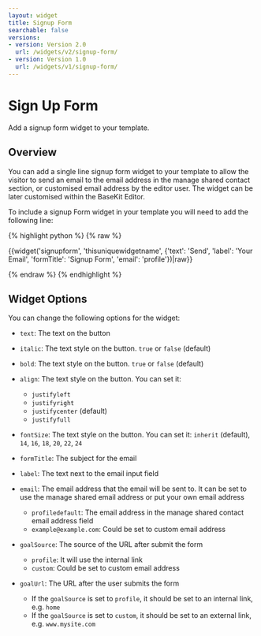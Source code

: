 ```yaml
---
layout: widget
title: Signup Form
searchable: false
versions:
- version: Version 2.0
  url: /widgets/v2/signup-form/
- version: Version 1.0
  url: /widgets/v1/signup-form/
---
```


# Sign Up Form

Add a signup form widget to your template.

## Overview

You can add a single line signup form widget to your template to allow the visitor to send an email to the email address in the manage shared contact section, or customised email address by the editor user. The widget can be later customised within the BaseKit Editor. 

To include a signup Form widget in your template you will need to add the following line:

{% highlight python %}
{% raw %}

{{widget('signupform', 'thisuniquewidgetname', {'text': 'Send', 'label': 'Your Email', 'formTitle': 'Signup Form', 'email': 'profile'})|raw}}

{% endraw %}
{% endhighlight %}

## Widget Options

You can change the following options for the widget:

* `text`: The text on the button

* `italic`: The text style on the button. `true` or `false` (default)

* `bold`: The text style on the button. `true` or `false` (default)

* `align`: The text style on the button. You can set it:

  * `justifyleft`
  * `justifyright`
  * `justifycenter` (default)
  * `justifyfull`

* `fontSize`: The text style on the button. You can set it: `inherit` (default), `14`, `16`, `18`, `20`, `22`, `24`

* `formTitle`: The subject for the email

* `label`: The text next to the email input field

* `email`: The email address that the email will be sent to. It can be set to use the manage shared email address or put your own email address

  * `profiledefault`: The email address in the manage shared contact email address field
  * `example@example.com`: Could be set to custom email address

* `goalSource`: The source of the URL after submit the form

  * `profile`: It will use the internal link
  * `custom`: Could be set to custom email address

* `goalUrl`: The URL after the user submits the form

  * If the `goalSource` is set to `profile`, it should be set to an internal link, e.g. `home`
  * If the `goalSource` is set to `custom`, it should be set to an external link, e.g. `www.mysite.com`
